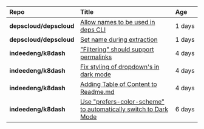 |**Repo**|**Title**|**Age**|
|:----|:----|:----|
|**depscloud/depscloud**|[Allow names to be used in deps CLI](https://github.com/depscloud/depscloud/issues/100)|1&nbsp;days|
|**depscloud/depscloud**|[Set name during extraction](https://github.com/depscloud/depscloud/issues/99)|1&nbsp;days|
|**indeedeng/k8dash**|["Filtering" should support permalinks](https://github.com/indeedeng/k8dash/issues/153)|4&nbsp;days|
|**indeedeng/k8dash**|[Fix styling of dropdown's in dark mode](https://github.com/indeedeng/k8dash/issues/152)|4&nbsp;days|
|**indeedeng/k8dash**|[Adding Table of Content to Readme.md](https://github.com/indeedeng/k8dash/issues/151)|4&nbsp;days|
|**indeedeng/k8dash**|[Use "prefers-color-scheme" to automatically switch to Dark Mode](https://github.com/indeedeng/k8dash/issues/144)|6&nbsp;days|
